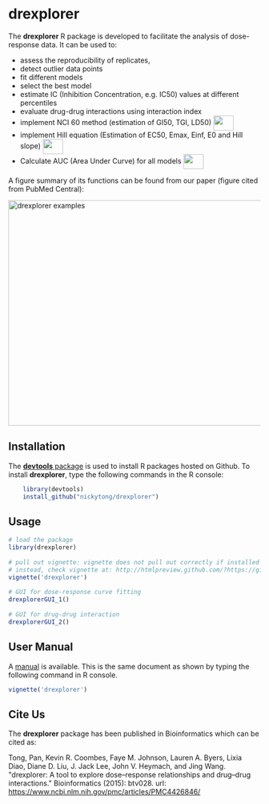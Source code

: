 # drexplorer

<!--
[![Build Status](https://travis-ci.org/nickytong/drexplorer.svg?branch=master)](https://travis-ci.org/nickytong/drexplorer)
-->

The **drexplorer** R package is developed to facilitate the analysis of dose-response data. It can be used to:  
* assess the reproducibility of replicates, 
* detect outlier data points
* fit different models
* select the best model
* estimate IC (Inhibition Concentration, e.g. IC50) values at different percentiles
* evaluate drug-drug interactions using interaction index
* implement NCI 60 method (estimation of GI50, TGI, LD50) <img src="https://raw.githubusercontent.com/nickytong/drexplorer/master/inst/doc/new.jpg" align="center" height="30" width="40"/>
* implement Hill equation (Estimation of EC50, Emax, Einf, E0 and Hill slope) <img src="https://raw.githubusercontent.com/nickytong/drexplorer/master/inst/doc/new.jpg" align="center" height="30" width="40"/>
* Calculate AUC (Area Under Curve) for all models <img src="https://raw.githubusercontent.com/nickytong/drexplorer/master/inst/doc/new.jpg" align="center" height="30" width="40"/>

A figure summary of its functions can be found from our paper (figure cited from PubMed Central):

<img src="https://www.ncbi.nlm.nih.gov/pmc/articles/PMC4426846/bin/btv028f1p.jpg" alt="drexplorer examples" width="650" height="450" />


## Installation

The [**devtools** package](http://cran.r-project.org/web/packages/devtools/index.html) is used to install R packages hosted on Github. To install **drexplorer**, type the following commands in the R console:

```r
    library(devtools)
    install_github("nickytong/drexplorer")
```

## Usage
```r
# load the package
library(drexplorer)
	
# pull out vignette: vignette does not pull out correctly if installed on Linux with non-root (R>3.0)
# instead, check vignette at: http://htmlpreview.github.com/?https://github.com/nickytong/drexplorer/blob/master/inst/doc/drexplorer.html
vignette('drexplorer')
	
# GUI for dose-response curve fitting
drexplorerGUI_1()
	
# GUI for drug-drug interaction
drexplorerGUI_2()
```    

## User Manual
A [manual](http://htmlpreview.github.com/?https://github.com/nickytong/drexplorer/blob/master/inst/doc/drexplorer.html) is available. This is the same document as shown by typing the following command in R console.

```r
vignette('drexplorer')
```
## Cite Us
The **drexplorer** package has been published in Bioinformatics which can be cited as:

Tong, Pan, Kevin R. Coombes, Faye M. Johnson, Lauren A. Byers, Lixia Diao, Diane D. Liu, J. Jack Lee, John V. Heymach, and Jing Wang. "drexplorer: A tool to explore dose–response relationships and drug–drug interactions." Bioinformatics (2015): btv028. url: https://www.ncbi.nlm.nih.gov/pmc/articles/PMC4426846/


